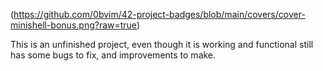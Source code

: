 (https://github.com/0bvim/42-project-badges/blob/main/covers/cover-minishell-bonus.png?raw=true)

This is an unfinished project, even though it is working and functional still has some bugs to fix, and improvements to make.



